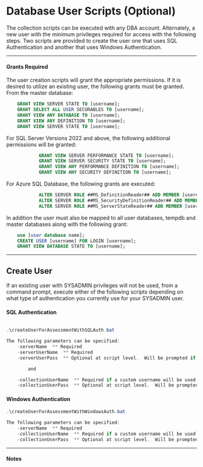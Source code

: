# Database User Scripts (Optional)

The collection scripts can be executed with any DBA account. Alternately, a new user with the minimum privileges required for access with the following steps. Two scripts are provided to create the user one that uses SQL Authentication and another that uses Windows Authentication.

---

#### Grants Required

The user creation scripts will grant the appropriate permissions. If it is desired to utilize an existing user, the following grants must be granted. From the master database:

```sql
	GRANT VIEW SERVER STATE TO [username];
	GRANT SELECT ALL USER SECURABLES TO [username];
	GRANT VIEW ANY DATABASE TO [username];
	GRANT VIEW ANY DEFINITION TO [username];
	GRANT VIEW SERVER STATE TO [username];
```

For SQL Server Versions 2022 and above, the following additional permissions will be granted:

```sql
            GRANT VIEW SERVER PERFORMANCE STATE TO [username];
            GRANT VIEW SERVER SECURITY STATE TO [username];
            GRANT VIEW ANY PERFORMANCE DEFINITION TO [username];
            GRANT VIEW ANY SECURITY DEFINITION TO [username];
```

For Azure SQL Database, the following grants are executed:

```sql
            ALTER SERVER ROLE ##MS_DefinitionReader## ADD MEMBER [username];
            ALTER SERVER ROLE ##MS_SecurityDefinitionReader## ADD MEMBER [username];
            ALTER SERVER ROLE ##MS_ServerStateReader## ADD MEMBER [username];
```

In addition the user must also be mapped to all user databases, tempdb and master databases along with the following grant:

```sql
    use [user database name];
    CREATE USER [username] FOR LOGIN [username];
    GRANT VIEW DATABASE STATE TO [username];
```

---

## Create User

If an existing user with SYSADMIN privileges will not be used, from a command prompt, execute either of the following scripts depending on what type of authentication you currently use for your SYSADMIN user.

#### SQL Authentication

```powershell

.\createUserForAssessmentWithSQLAuth.bat

The following parameters can be specified:
    -serverName  ** Required
    -serverUserName  ** Required
    -serverUserPass  ** Optional at script level.  Will be prompted if not provided

        and

    -collectionUserName  ** Required if a custom username will be used
    -collectionUserPass  ** Optional at script level.  Will be prompted if not provided
```

#### Windows Authentication

```powershell
.\createUserForAssessmentWithWindowsAuth.bat

The following parameters can be specified:
    -serverName  ** Required
    -collectionUserName  ** Required if a custom username will be used
    -collectionUserPass  ** Optional at script level.  Will be prompted if not provided

```

---

#### Notes
